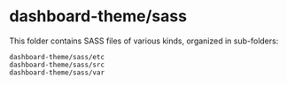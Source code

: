 # dashboard-theme/sass

This folder contains SASS files of various kinds, organized in sub-folders:

    dashboard-theme/sass/etc
    dashboard-theme/sass/src
    dashboard-theme/sass/var
